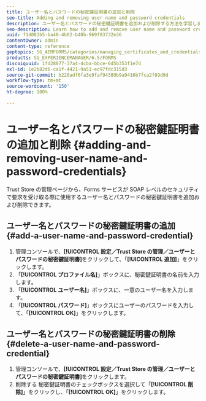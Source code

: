```yaml
---
title: ユーザー名とパスワードの秘密鍵証明書の追加と削除
seo-title: Adding and removing user name and password credentials
description: ユーザー名とパスワードの秘密鍵証明書を追加および削除する方法を学習します。
seo-description: Learn how to add and remove user name and password credentials.
uuid: f1d083b5-ba48-4b02-b40b-969f03732e36
contentOwner: admin
content-type: reference
geptopics: SG_AEMFORMS/categories/managing_certificates_and_credentials
products: SG_EXPERIENCEMANAGER/6.5/FORMS
discoiquuid: 1fd28077-37a4-4cba-bbce-6d5b353f1e7d
exl-id: 1e2b82d6-ca1f-4421-9a51-ec97fdc315d3
source-git-commit: b220adf6fa3e9faf94389b9a9416b7fca2f89d9d
workflow-type: tm+mt
source-wordcount: '150'
ht-degree: 100%

---
```


# ユーザー名とパスワードの秘密鍵証明書の追加と削除 {#adding-and-removing-user-name-and-password-credentials}

Trust Store の管理ページから、Forms サービスが SOAP レベルのセキュリティで要求を受け取る際に使用するユーザー名とパスワードの秘密鍵証明書を追加および削除できます。

## ユーザー名とパスワードの秘密鍵証明書の追加 {#add-a-user-name-and-password-credential}

1. 管理コンソールで、**[!UICONTROL 設定／Trust Store の管理／ユーザーとパスワードの秘密鍵証明書]**&#x200B;をクリックして、「**[!UICONTROL 追加]**」をクリックします。
1. 「**[!UICONTROL プロファイル名]**」ボックスに、秘密鍵証明書の名前を入力します。
1. 「**[!UICONTROL ユーザー名]**」ボックスに、一意のユーザー名を入力します。
1. 「**[!UICONTROL パスワード]**」ボックスにユーザーのパスワードを入力して、「**[!UICONTROL OK]**」をクリックします。

## ユーザー名とパスワードの秘密鍵証明書の削除 {#delete-a-user-name-and-password-credential}

1. 管理コンソールで、**[!UICONTROL 設定／Trust Store の管理／ユーザーとパスワードの秘密鍵証明書]**&#x200B;をクリックします。
1. 削除する 秘密鍵証明書のチェックボックスを選択して「**[!UICONTROL 削除]**」をクリックし、「**[!UICONTROL OK]**」をクリックします。
